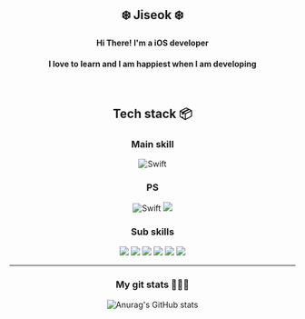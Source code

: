 <div align = "center">

  ## ❄️ Jiseok ❄️ </br>

  #### Hi There! I'm a iOS developer</br>
  #### I love to learn and I am happiest when I am developing

</div>
</br>
<div align = "center">

  ## Tech stack 📦

  ### Main skill
  ![Swift](https://img.shields.io/badge/swift-F54A2A?style=for-the-badge&logo=swift&logoColor=white)

  ### PS
  ![Swift](https://img.shields.io/badge/swift-F54A2A?style=for-the-badge&logo=swift&logoColor=white)
  <img src="https://img.shields.io/badge/python-3776AB?style=for-the-badge&logo=python&logoColor=white">

  ### Sub skills
  <img src="https://img.shields.io/badge/html5-E34F26?style=for-the-badge&logo=html5&logoColor=white">
  <img src="https://img.shields.io/badge/css-1572B6?style=for-the-badge&logo=css3&logoColor=white">
  <img src="https://img.shields.io/badge/javascript-F7DF1E?style=for-the-badge&logo=javascript&logoColor=black">
  <img src="https://img.shields.io/badge/react-61DAFB?style=for-the-badge&logo=react&logoColor=black">
  <img src="https://img.shields.io/badge/git-F05032?style=for-the-badge&logo=git&logoColor=white">
  <img src="https://img.shields.io/badge/github-181717?style=for-the-badge&logo=github&logoColor=white">

<div>

***

<div align = "center">

  ### My git stats 👨🏻‍💻
  
  ![Anurag's GitHub stats](https://github-readme-stats.vercel.app/api?username=Jiseok97&&show_icons=ture&theme=merko) 

</div>
